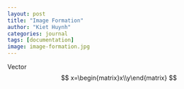 ```yaml
---
layout: post
title: "Image Formation"
author: "Kiet Huynh"
categories: journal
tags: [documentation]
image: image-formation.jpg
---
```


Vector $$ x=\begin{matrix}x\\y\end{matrix} $$

<!--stackedit_data:
eyJoaXN0b3J5IjpbLTUxOTU1OTY2NiwyMDYxMjYyMzUwLC03NT
c1OTUxMjAsLTc0MjU2MTM2M119
-->
